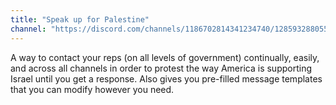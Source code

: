 ```yaml
---
title: "Speak up for Palestine"
channel: "https://discord.com/channels/1186702814341234740/1285932880559869973"
---
```


A way to contact your reps (on all levels of government) continually, easily, and across all channels in order to protest the way America is supporting Israel until you get a response. Also gives you pre-filled message templates that you can modify however you need.
